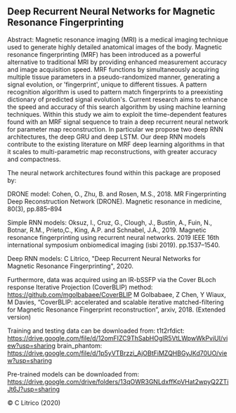 ## **Deep Recurrent Neural Networks for Magnetic Resonance Fingerprinting**

Abstract: Magnetic resonance imaging (MRI) is a medical imaging technique used to generate highly detailed anatomical images of the body. Magnetic resonance fingerprinting (MRF) has been introduced as a powerful alternative to traditional MRI by providing enhanced measurement accuracy and image acquisition speed. MRF functions by simultaneously acquiring multiple tissue parameters in a pseudo-randomized manner, generating a signal evolution, or 'fingerprint', unique to different tissues. A pattern recognition algorithm is used to pattern match fingerprints to a preexisting dictionary of predicted signal evolution's. Current research aims to enhance the speed and accuracy of this search algorithm by using machine learning techniques. Within this study we aim to exploit the time-dependent features found with an MRF signal sequence to train a deep recurrent neural network for parameter map reconstruction. In particular we propose two deep RNN architectures, the deep GRU and deep LSTM. Our deep RNN models contribute to the existing literature on MRF deep learning algorithms in that it scales to multi-parametric map reconstructions, with greater accuracy and compactness. 


The neural network architectures found within this package are proposed by:

DRONE model:
Cohen, O., Zhu, B. and Rosen, M.S., 2018. MR Fingerprinting Deep Reconstruction Network (DRONE). Magnetic resonance in medicine, 80(3), pp.885–894

Simple RNN models:
Oksuz, I., Cruz, G., Clough, J., Bustin, A., Fuin, N., Botnar, R.M., Prieto,C., King, A.P. and Schnabel, J.A., 2019. Magnetic resonance fingerprinting using recurrent neural networks. 2019 IEEE 16th international symposium onbiomedical imaging (isbi 2019). pp.1537–1540.

Deep RNN models:
C Litrico, "Deep Recurrent Neural Networks for Magnetic Resonance Fingerprinting", 2020.

Furthermore, data was acquired using an IR-bSSFP via the Cover BLoch response Iterative Projection (CoverBLIP) method: https://github.com/mgolbabaee/CoverBLIP
M Golbabaee, Z Chen, Y Wiaux, M Davies, “CoverBLIP: accelerated and scalable iterative matched-filtering for Magnetic Resonance Fingerprint reconstruction”, arxiv, 2018. (Extended version)

Training and testing data can be downloaded from: 
t1t2rfdict: https://drive.google.com/file/d/12omFIZC9ThSabHOgIR5VtLWpwWkPviUI/view?usp=sharing
brain_phantom: https://drive.google.com/file/d/1p5yVTBrzzi_AjOBtFiMZQHBGyJKd70UO/view?usp=sharing

Pre-trained models can be downloaded from:
https://drive.google.com/drive/folders/13qOWR3GNLdxffKpVHat2wpyQ2ZTiJt6J?usp=sharing

© C Litrico (2020)
